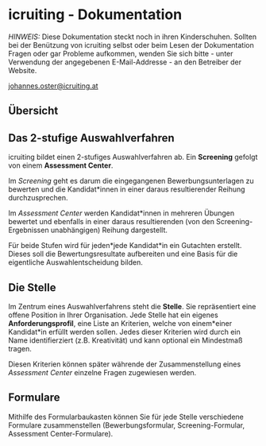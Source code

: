 # icruiting - Dokumentation

<i>HINWEIS:</i> Diese Dokumentation steckt noch in ihren Kinderschuhen. Sollten bei der Benützung von icruiting selbst oder beim Lesen der Dokumentation Fragen oder gar Probleme aufkommen, wenden Sie sich bitte - unter Verwendung der angegebenen E-Mail-Addresse - an den Betreiber der Website.

[johannes.oster@icruiting.at](mailto:johannes.oster@icruiting.at)

## Übersicht

## Das 2-stufige Auswahlverfahren

icruiting bildet einen 2-stufiges Auswahlverfahren ab. Ein **Screening** gefolgt von einem **Assessment Center**.

Im _Screening_ geht es darum die eingegangenen Bewerbungsunterlagen zu bewerten und die Kandidat\*innen in einer daraus resultierender Reihung durchzusprechen.

Im _Assessment Center_ werden Kandidat\*innen in mehreren Übungen bewertet und ebenfalls in einer daraus resultierenden (von den Screening-Ergebnissen unabhängigen) Reihung dargestellt.

Für beide Stufen wird für jeden\*jede Kandidat\*in ein Gutachten erstellt. Dieses soll die Bewertungsresultate aufbereiten und eine Basis für die eigentliche Auswahlentscheidung bilden.

## Die Stelle

Im Zentrum eines Auswahlverfahrens steht die **Stelle**. Sie repräsentiert eine offene Position in Ihrer Organisation. Jede Stelle hat ein eigenes **Anforderungsprofil**, eine Liste an Kriterien, welche von einem\*einer Kandidat\*in erfüllt werden sollen. Jedes dieser Kriterien wird durch ein Name identifierziert (z.B. Kreativität) und kann optional ein Mindestmaß tragen.

Diesen Kriterien können später währende der Zusammenstellung eines _Assessment Center_ einzelne Fragen zugewiesen werden.

## Formulare

Mithilfe des Formularbaukasten können Sie für jede Stelle verschiedene Formulare zusammenstellen (Bewerbungsformular, Screening-Formular, Assessment Center-Formulare).
